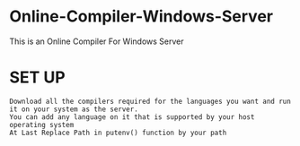 # Online-Compiler-Windows-Server
This is an Online Compiler For Windows Server 

# SET UP

```
Download all the compilers required for the languages you want and run it on your system as the server.
You can add any language on it that is supported by your host operating system
At Last Replace Path in putenv() function by your path
```

